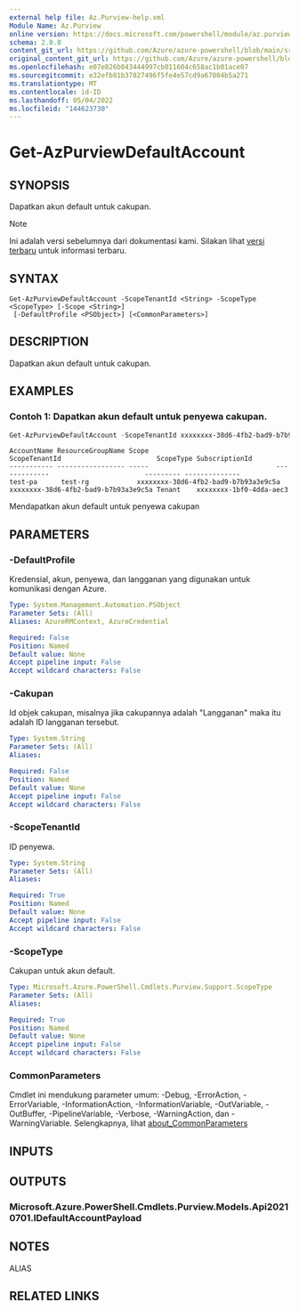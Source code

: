 ```yaml
---
external help file: Az.Purview-help.xml
Module Name: Az.Purview
online version: https://docs.microsoft.com/powershell/module/az.purview/get-azpurviewdefaultaccount
schema: 2.0.0
content_git_url: https://github.com/Azure/azure-powershell/blob/main/src/Purview/Purview/help/Get-AzPurviewDefaultAccount.md
original_content_git_url: https://github.com/Azure/azure-powershell/blob/main/src/Purview/Purview/help/Get-AzPurviewDefaultAccount.md
ms.openlocfilehash: e07e826b043444997cb011604c658ac1b01ace07
ms.sourcegitcommit: e32efb81b37827496f5fe4e57cd9a67004b5a271
ms.translationtype: MT
ms.contentlocale: id-ID
ms.lasthandoff: 05/04/2022
ms.locfileid: "144623730"
---
```

# Get-AzPurviewDefaultAccount

## SYNOPSIS
Dapatkan akun default untuk cakupan.

> [!NOTE]
>Ini adalah versi sebelumnya dari dokumentasi kami. Silakan lihat [versi terbaru](/powershell/module/az.purview/get-azpurviewdefaultaccount) untuk informasi terbaru.

## SYNTAX

```
Get-AzPurviewDefaultAccount -ScopeTenantId <String> -ScopeType <ScopeType> [-Scope <String>]
 [-DefaultProfile <PSObject>] [<CommonParameters>]
```

## DESCRIPTION
Dapatkan akun default untuk cakupan.

## EXAMPLES

### Contoh 1: Dapatkan akun default untuk penyewa cakupan.
```powershell
Get-AzPurviewDefaultAccount -ScopeTenantId xxxxxxxx-38d6-4fb2-bad9-b7b93a3e9c5a -ScopeType Tenant
```

```output
AccountName ResourceGroupName Scope                                ScopeTenantId                        ScopeType SubscriptionId
----------- ----------------- -----                                -------------                        --------- --------------
test-pa      test-rg            xxxxxxxx-38d6-4fb2-bad9-b7b93a3e9c5a xxxxxxxx-38d6-4fb2-bad9-b7b93a3e9c5a Tenant    xxxxxxxx-1bf0-4dda-aec3
```

 Mendapatkan akun default untuk penyewa cakupan

## PARAMETERS

### -DefaultProfile
Kredensial, akun, penyewa, dan langganan yang digunakan untuk komunikasi dengan Azure.

```yaml
Type: System.Management.Automation.PSObject
Parameter Sets: (All)
Aliases: AzureRMContext, AzureCredential

Required: False
Position: Named
Default value: None
Accept pipeline input: False
Accept wildcard characters: False
```

### -Cakupan
Id objek cakupan, misalnya jika cakupannya adalah "Langganan" maka itu adalah ID langganan tersebut.

```yaml
Type: System.String
Parameter Sets: (All)
Aliases:

Required: False
Position: Named
Default value: None
Accept pipeline input: False
Accept wildcard characters: False
```

### -ScopeTenantId
ID penyewa.

```yaml
Type: System.String
Parameter Sets: (All)
Aliases:

Required: True
Position: Named
Default value: None
Accept pipeline input: False
Accept wildcard characters: False
```

### -ScopeType
Cakupan untuk akun default.

```yaml
Type: Microsoft.Azure.PowerShell.Cmdlets.Purview.Support.ScopeType
Parameter Sets: (All)
Aliases:

Required: True
Position: Named
Default value: None
Accept pipeline input: False
Accept wildcard characters: False
```

### CommonParameters
Cmdlet ini mendukung parameter umum: -Debug, -ErrorAction, -ErrorVariable, -InformationAction, -InformationVariable, -OutVariable, -OutBuffer, -PipelineVariable, -Verbose, -WarningAction, dan -WarningVariable. Selengkapnya, lihat [about_CommonParameters](http://go.microsoft.com/fwlink/?LinkID=113216)

## INPUTS

## OUTPUTS

### Microsoft.Azure.PowerShell.Cmdlets.Purview.Models.Api20210701.IDefaultAccountPayload

## NOTES

ALIAS

## RELATED LINKS
